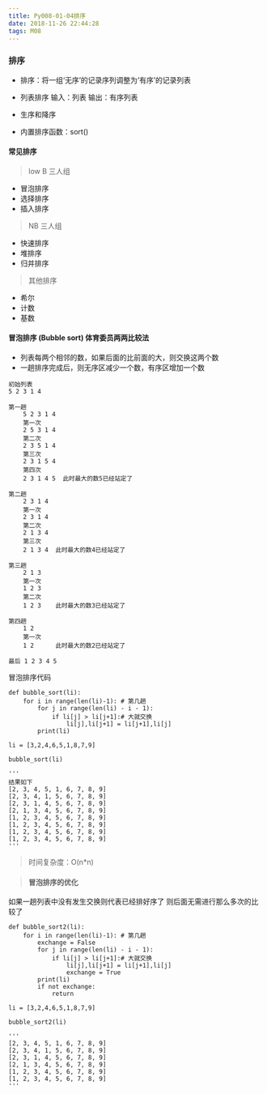 ```yaml
---
title: Py008-01-04排序
date: 2018-11-26 22:44:28
tags: M08
---
```


### 排序

- 排序：将一组‘无序’的记录序列调整为‘有序’的记录列表
- 列表排序
    输入：列表
    输出：有序列表

- 生序和降序
- 内置排序函数：sort()

#### 常见排序

> low B 三人组

- 冒泡排序
- 选择排序
- 插入排序

> NB 三人组

- 快速排序
- 堆排序
- 归并排序

> 其他排序

- 希尔
- 计数
- 基数

#### 冒泡排序 (Bubble sort) 体育委员两两比较法

- 列表每两个相邻的数，如果后面的比前面的大，则交换这两个数
- 一趟排序完成后，则无序区减少一个数，有序区增加一个数

```
初始列表
5 2 3 1 4

第一趟 
    5 2 3 1 4
    第一次
    2 5 3 1 4
    第二次
    2 3 5 1 4
    第三次
    2 3 1 5 4
    第四次
    2 3 1 4 5  此时最大的数5已经站定了

第二趟
    2 3 1 4
    第一次
    2 3 1 4 
    第二次
    2 1 3 4
    第三次
    2 1 3 4  此时最大的数4已经站定了

第三趟
    2 1 3
    第一次
    1 2 3
    第二次
    1 2 3    此时最大的数3已经站定了

第四趟
    1 2
    第一次
    1 2      此时最大的数2已经站定了

最后 1 2 3 4 5
```

冒泡排序代码

```
def bubble_sort(li):
    for i in range(len(li)-1): # 第几趟
        for j in range(len(li) - i - 1):
            if li[j] > li[j+1]:# 大就交换
                li[j],li[j+1] = li[j+1],li[j]
        print(li)

li = [3,2,4,6,5,1,8,7,9]

bubble_sort(li)

'''
结果如下
[2, 3, 4, 5, 1, 6, 7, 8, 9]
[2, 3, 4, 1, 5, 6, 7, 8, 9]
[2, 3, 1, 4, 5, 6, 7, 8, 9]
[2, 1, 3, 4, 5, 6, 7, 8, 9]
[1, 2, 3, 4, 5, 6, 7, 8, 9]
[1, 2, 3, 4, 5, 6, 7, 8, 9]
[1, 2, 3, 4, 5, 6, 7, 8, 9]
[1, 2, 3, 4, 5, 6, 7, 8, 9]
'''
```

> 时间复杂度：O(n*n)

> #### 冒泡排序的优化

如果一趟列表中没有发生交换则代表已经排好序了  则后面无需进行那么多次的比较了

```
def bubble_sort2(li):
    for i in range(len(li)-1): # 第几趟
        exchange = False
        for j in range(len(li) - i - 1):
            if li[j] > li[j+1]:# 大就交换
                li[j],li[j+1] = li[j+1],li[j]
                exchange = True
        print(li)
        if not exchange:
            return

li = [3,2,4,6,5,1,8,7,9]

bubble_sort2(li)

'''
[2, 3, 4, 5, 1, 6, 7, 8, 9]
[2, 3, 4, 1, 5, 6, 7, 8, 9]
[2, 3, 1, 4, 5, 6, 7, 8, 9]
[2, 1, 3, 4, 5, 6, 7, 8, 9]
[1, 2, 3, 4, 5, 6, 7, 8, 9]
[1, 2, 3, 4, 5, 6, 7, 8, 9]
'''
```